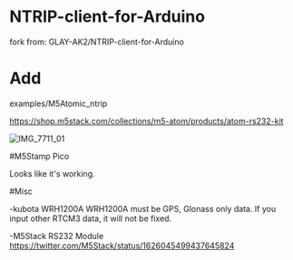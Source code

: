 # NTRIP-client-for-Arduino
fork from:
GLAY-AK2/NTRIP-client-for-Arduino

# Add
examples/M5Atomic_ntrip

https://shop.m5stack.com/collections/m5-atom/products/atom-rs232-kit

![IMG_7711_01](https://user-images.githubusercontent.com/6777579/127084970-9d954f52-c155-42cb-a9d0-1e72e5324804.png)

#M5Stamp Pico

Looks like it's working.

#Misc

-kubota WRH1200A
WRH1200A must be GPS, Glonass only data.
If you input other RTCM3 data, it will not be fixed.

-M5Stack RS232 Module
https://twitter.com/M5Stack/status/1626045499437645824

